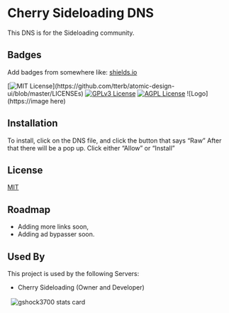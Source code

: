 # Cherry Sideloading DNS

This DNS is for the Sideloading community. 
## Badges

Add badges from somewhere like: [shields.io](https://shields.io/)

[![MIT License](https://img.shields.io/apm/l/atomic-design-ui.svg?)](https://github.com/tterb/atomic-design-ui/blob/master/LICENSEs)
[![GPLv3 License](https://img.shields.io/badge/License-GPL%20v3-yellow.svg)](https://opensource.org/licenses/)
[![AGPL License](https://img.shields.io/badge/license-AGPL-blue.svg)](http://www.gnu.org/licenses/agpl-3.0)
![Logo](https://image here)
## Installation 

To install, click on the DNS file, and click the button that says “Raw”
After that there will be a pop up. Click either “Allow” or “Install”
## License

[MIT](https://choosealicense.com/licenses/mit/)
## Roadmap

- Adding more links soon,
- Adding ad bypasser soon.
## Used By

This project is used by the following Servers:

- Cherry Sideloading (Owner and Developer)
<p>&nbsp;
<img align="center" src="https://github-readme-stats.vercel.app/api?username=gshock3700&show_icons=true&theme=dark&title_color=000000&text_color=000000&bg_color=800000&hide_border=true" alt="gshock3700 stats card" /></p>
